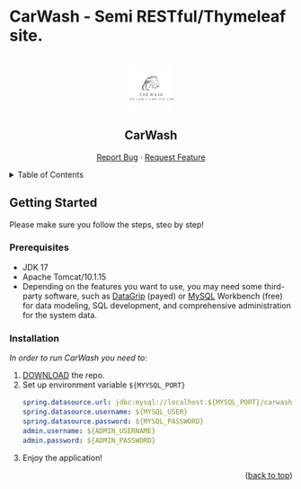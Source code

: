 <a name="readme-top"></a>
# CarWash - Semi RESTful/Thymeleaf site.

<br />
<div align="center">
  <a href="https://github.com/Borovaneca/CarWash">
    <img src="src/main/resources/static/images/logo.png" alt="Logo" width="80" height="80">
  </a>
    <h2>CarWash</h2>
  <p>
<!--     <a href="https://github.com/othneildrew/Best-README-Template">View Demo</a> -->
    <a href="https://github.com/Borovaneca/CarWash/issues">Report Bug</a>
    ·
    <a href="https://github.com/Borovaneca/CarWash/issues">Request Feature</a>
  </p>
</div>

<details>
  <summary>Table of Contents</summary>
  <ol>
    <li>
      <a href="#getting-started">Getting Started</a>
      <ul>
        <li><a href="#perequisites">Prerequisites</a>
        <li><a href="#installation">Installation</a></li>
      </ul>
    </li>
    <li>
      <a href="#about-the-project">About The Project</a>
      <ul>
        <li><a href="#built-with">Built With</a></li>
      </ul>
    </li>
    <li><a href="#usage">Usage</a></li>
    <li><a href="#roadmap">Roadmap</a></li>
    <li><a href="#contributing">Contributing</a></li>
    <li><a href="#license">License</a></li>
    <li><a href="#contact">Contact</a></li>
    <li><a href="#acknowledgments">Acknowledgments</a></li>
  </ol>
</details>


## Getting Started

Please make sure you follow the steps, steo by step!

### Prerequisites

* JDK 17
* Apache Tomcat/10.1.15
* Depending on the features you want to use, you may need some third-party software, such as [DataGrip](https://www.jetbrains.com/datagrip/download/#section=windows) (payed) or [MySQL](https://dev.mysql.com/downloads/workbench/) Workbench (free) for data modeling, SQL development, and comprehensive administration for the system data.

### Installation

_In order to run CarWash you need to:_

1. <a href="https://github.com/Borovaneca/CarWash/archive/refs/heads/master.zip">DOWNLOAD</a> the repo.
2. Set up environment variable `${MYYSQL_PORT}` 
   ```yaml
   spring.datasource.url: jdbc:mysql://localhost:${MYSQL_PORT}/carwash?allowPublicKeyRetrieval=true&useSSL=false&createDatabaseIfNotExist=true&serverTimezone=UTC
   spring.datasource.username: ${MYSQL_USER}
   spring.datasource.password: ${MYSQL_PASSWORD}
   admin.username: ${ADMIN_USERNAME}
   admin.password: ${ADMIN_PASSWORD}
   ```
3. Enjoy the application!

<p align="right">(<a href="#readme-top">back to top</a>)</p>
